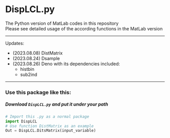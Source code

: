 # DispLCL.py  

The Python version of MatLab codes in this repository  
Please see detailed usage of the according functions in the MatLab version  

---
Updates:  
- (2023.08.08) DistMatrix  
- (2023.08.24) Dsample
- (2023.08.26) Deno with its dependencies included:
  * histbin
  * sub2ind  

---
### Use this package like this:
##### Download `DispLCL.py` and put it under your path  
```python
# Import this .py as a normal package
import DispLCL
# Use function DistMatrix as an example
Out = DispLCL.DitsMatrix(input_variable)
```
